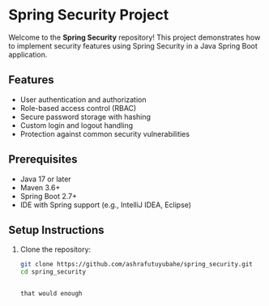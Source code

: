 # Spring Security Project

Welcome to the **Spring Security** repository! This project demonstrates how to implement security features using Spring Security in a Java Spring Boot application.

## Features

- User authentication and authorization
- Role-based access control (RBAC)
- Secure password storage with hashing
- Custom login and logout handling
- Protection against common security vulnerabilities

## Prerequisites

- Java 17 or later
- Maven 3.6+
- Spring Boot 2.7+
- IDE with Spring support (e.g., IntelliJ IDEA, Eclipse)

## Setup Instructions

1. Clone the repository:
   ```bash
   git clone https://github.com/ashrafutuyubahe/spring_security.git
   cd spring_security


   that would enough 
